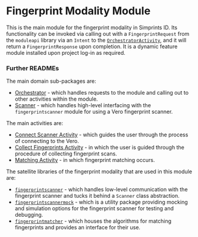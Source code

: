# Fingerprint Modality Module

This is the main module for the fingerprint modality in Simprints ID.
Its functionality can be invoked via calling out with a
`FingerprintRequest` from the `moduleapi` library via an `Intent` to the
[`OrchestratorActivity`](./src/main/java/com/simprints/fingerprint/activities/orchestrator/OrchestratorActivity.kt),
and it will return a `FingerprintResponse` upon completion. It is a
dynamic feature module installed upon project log-in as required.

### Further READMEs

The main domain sub-packages are:

- [Orchestrator](./src/main/java/com/simprints/fingerprint/orchestrator/README.md)
  \- which handles requests to the module and calling out to other
  activities within the module.
- [Scanner](./src/main/java/com/simprints/fingerprint/scanner/README.md)
  \- which handles high-level interfacing with the `fingerprintscanner`
  module for using a Vero fingerprint scanner.

The main activities are:

- [Connect Scanner Activity](./src/main/java/com/simprints/fingerprint/activities/connect/README.md)
  \- which guides the user through the process of connecting to the
  Vero.
- [Collect Fingerprints Activity](./src/main/java/com/simprints/fingerprint/activities/collect/README.md)
  \- in which the user is guided through the procedure of collecting
  fingerprint scans.
- [Matching Activity](./src/main/java/com/simprints/fingerprint/activities/matching/README.md)
  \- in which fingerprint matching occurs.

The satellite libraries of the fingerprint modality that are used in
this module are:

- [`fingerprintscanner`](../fingerprintscanner/README.md) - which
  handles low-level communication with the fingerprint scanner and tucks
  it behind a `Scanner` class abstraction.
- [`fingerprintscannermock`](../fingerprintscannermock/README.md) -
  which is a utility package providing mocking and simulation options
  for the fingerprint scanner for testing and debugging.
- [`fingerprintmatcher`](../fingerprintmatcher/README.md) - which houses
  the algorithms for matching fingerprints and provides an interface for
  their use.
